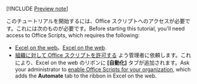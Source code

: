 [!INCLUDE [Preview note](../includes/preview-note.md)]

<span data-ttu-id="9ef03-101">このチュートリアルを開始するには、Office スクリプトへのアクセスが必要です。これには次のものが必要です。</span><span class="sxs-lookup"><span data-stu-id="9ef03-101">Before starting this tutorial, you'll need access to Office Scripts, which requires the following:</span></span>

- <span data-ttu-id="9ef03-102">[Excel on the web](https://www.office.com/launch/excel)。</span><span class="sxs-lookup"><span data-stu-id="9ef03-102">[Excel on the web](https://www.office.com/launch/excel).</span></span>
- <span data-ttu-id="9ef03-103">[組織に対して Office スクリプトを許可する](https://support.office.com/article/office-scripts-settings-in-m365-19d3c51a-6ca2-40ab-978d-60fa49554dcf) よう管理者に依頼します。これにより、Excel on the web のリボンに **[自動化]** タブが追加されます。</span><span class="sxs-lookup"><span data-stu-id="9ef03-103">Ask your administrator to [enable Office Scripts for your organization](https://support.office.com/article/office-scripts-settings-in-m365-19d3c51a-6ca2-40ab-978d-60fa49554dcf), which adds the **Automate** tab to the ribbon in Excel on the web.</span></span>